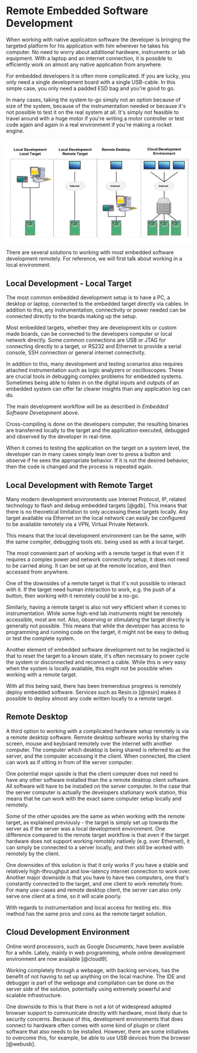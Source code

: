 # Remote Embedded Software Development

When working with native application software the developer is bringing the targeted platform for his application with him wherever he takes his computer. No need to worry about additional hardware, instruments or lab equipment. With a laptop and an internet connection, it is possible to efficiently work on almost any native application from anywhere.

For embedded developers it is often more complicated. If you are lucky, you only need a single development board with a single USB-cable. In this simple case, you only need a padded ESD bag and you're good to go.

In many cases, taking the system to-go simply not an option because of size of the system, because of the instrumentation needed or because it's not possible to test it on the real system at all. It's simply not feasible to travel around with a huge motor if you're writing a motor controller or test code again and again in a real environment if you're making a rocket engine.

![Different embedded software development setups \label{3}](source/figures/3.png)

There are several solutions to working with most embedded software development remotely. For reference, we will first talk about working in a local environment.

## Local Development - Local Target
The most common embedded development setup is to have a PC, a desktop or laptop, connected to the embedded target directly via cables. In addition to this, any instrumentation, connectivity or power needed can be connected directly to the boards making up the setup.

Most embedded targets, whether they are development kits or custom made boards, can be connected to the developers computer or local network directly. Some common connections are USB or JTAG for connecting directly to a target, or RS232 and Ethernet to provide a serial console, SSH connection or general internet connectivity.

In addition to this, many development and testing scenarios also requires attached instrumentation such as logic analyzers or oscilloscopes. These are crucial tools in debugging complex problems for embedded systems. Sometimes being able to listen in on the digital inputs and outputs of an embedded system can offer far clearer insights than any application log can do.

The main development workflow will be as described in *Embedded Software Development* above.

Cross-compiling is done on the developers computer, the resulting binaries are transferred locally to the target and the application executed, debugged and observed by the developer in real-time.

When it comes to testing the application on the target on a system level, the developer can in many cases simply lean over to press a button and observe if he sees the appropriate behavior. If it is not the desired behavior, then the code is changed and the process is repeated again.

## Local Development with Remote Target
Many modern development environments use Internet Protocol, IP, related technology to flash and debug embedded targets [@gdb]. This means that there is no theoretical limitation to only accessing these targets locally. Any target available via Ethernet on the local network can easily be configured to be available remotely via a VPN, Virtual Private Network.

This means that the local development environment can be the same, with the same compiler, debugging tools etc. being used as with a local target.

The most convenient part of working with a remote target is that even if it requires a complex power and network connectivity setup, it does not need to be carried along. It can be set up at the remote location, and then accessed from anywhere.

One of the downsides of a remote target is that it's not possible to interact with it. If the target need human interaction to work, e.g. the push of a button, then working with it remotely could be a no-go.

Similarly, having a remote target is also not very efficient when it comes to instrumentation. While some high-end lab instruments might be remotely accessible, most are not. Also, observing or stimulating the target directly is generally not possible. This means that while the developer has access to programming and running code on the target, it might not be easy to debug or test the complete system.

Another element of embedded software development not to be neglected is that to reset the target to a known state, it's often necessary to power cycle the system or disconnected and reconnect a cable. While this is very easy when the system is locally available, this might not be possible when working with a remote target.

With all this being said, there has been tremendous progress is remotely deploy embedded software. Services such as Resin.io [@resin] makes it possible to deploy almost any code written locally to a remote target.

## Remote Desktop
A third option to working with a complicated hardware setup remotely is via a remote desktop software. Remote desktop software works by sharing the screen, mouse and keyboard remotely over the internet with another computer. The computer which desktop is being shared is referred to as the server, and the computer accessing it the client. When connected, the client can work as if sitting in from of the server computer.

One potential major upside is that the client computer does not need to have any other software installed than the a remote desktop client software. All software will have to be installed on the server computer. In the case that the server computer is actually the developers stationary work station, this means that he can work with the exact same computer setup locally and remotely.

Some of the other upsides are the same as when working with the remote target, as explained previously - the target is simply set up towards the server as if the server was a local development environment. One difference compared to the remote target workflow is that even if the target hardware does not support working remotely natively (e.g. over Ethernet), it can simply be connected to a server locally, and then still be worked with remotely by the client.

One downsides of this solution is that it only works if you have a stable and relatively high-throughput and low-latency internet connection to work over. Another major downside is that you have to have two computers, one that's constantly connected to the target, and one client to work remotely from. For many use-cases and remote desktop client, the server can also only serve one client at a time, so it will scale poorly.

With regards to instrumentation and local access for testing etc. this method has the same pros and cons as the remote target solution.

## Cloud Development Environment
Online word processors, such as Google Documents, have been available for a while. Lately, mainly in web programming, whole online development environment are now available [@cloud9].

Working completely through a webpage, with backing services, has the benefit of not having to set up anything on the local machine. The IDE and debugger is part of the webpage and compilation can be done on the server side of the solution, potentially using extremely powerful and scalable infrastructure.

One downside to this is that there is not a lot of widespread adopted browser support to communicate directly with hardware, most likely due to security concerns. Because of this, development environments that does connect to hardware often comes with some kind of plugin or client software that also needs to be installed. However, there are some initiatives to overcome this, for example, be able to use USB devices from the browser [@webusb].
